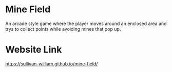 # Mine Field
An arcade style game where the player moves around an enclosed area and trys to collect points while avoiding mines that pop up.

# Website Link
https://sullivan-william.github.io/mine-field/
